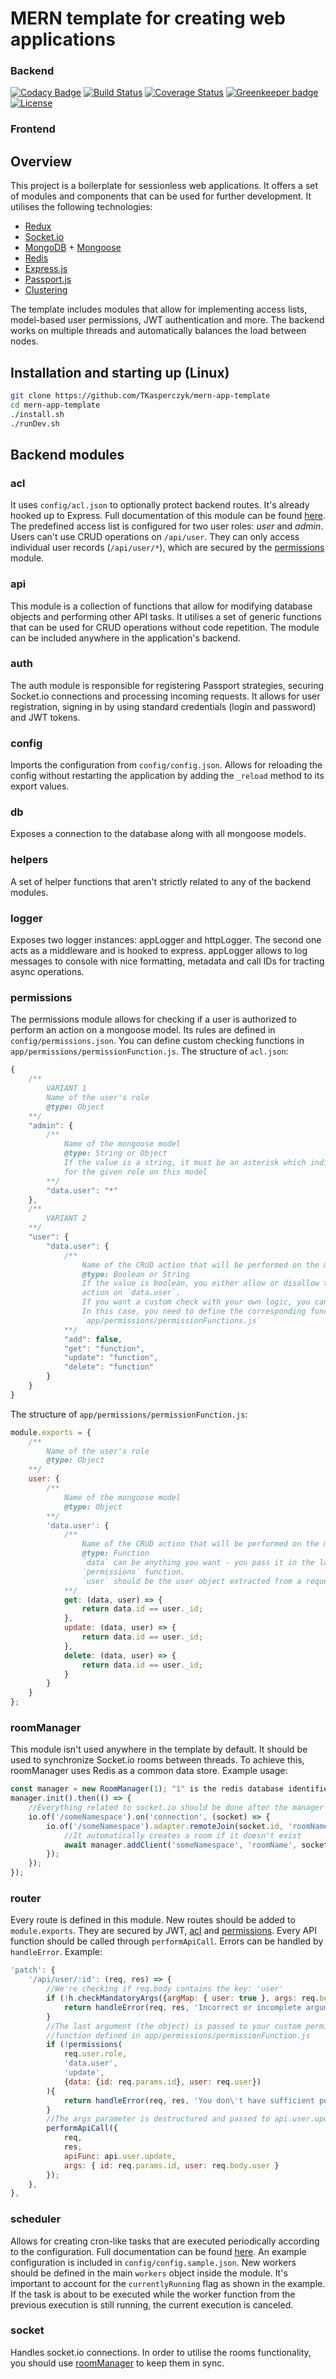 # MERN template for creating web applications

### Backend

[![Codacy Badge](https://api.codacy.com/project/badge/Grade/d1b1e2a8fec645d28b80009b980f7eac)](https://www.codacy.com/manual/Sarithis/mern-app-template-backend?utm_source=github.com&amp;utm_medium=referral&amp;utm_content=TKasperczyk/mern-app-template-backend&amp;utm_campaign=Badge_Grade)
[![Build Status](https://travis-ci.org/TKasperczyk/mern-app-template-backend.svg?branch=master)](https://travis-ci.org/TKasperczyk/mern-app-template-backend)
[![Coverage Status](https://coveralls.io/repos/github/TKasperczyk/mern-app-template-backend/badge.svg?branch=master)](https://coveralls.io/github/TKasperczyk/mern-app-template-backend?branch=master)
[![Greenkeeper badge](https://badges.greenkeeper.io/TKasperczyk/mern-app-template-backend.svg)](https://greenkeeper.io/)
[![License](https://img.shields.io/github/license/TKasperczyk/mern-app-template-backend)](https://github.com/TKasperczyk/mern-app-template-backend/blob/master/LICENSE)


### Frontend

## Overview
This project is a boilerplate for sessionless web applications. It offers a set of modules and components that can be used for further development. It utilises the following technologies:
- [Redux](https://redux.js.org/)
- [Socket.io](https://socket.io/)
- [MongoDB](https://www.mongodb.com/) + [Mongoose](https://mongoosejs.com/)
- [Redis](https://redis.io/)
- [Express.js](https://expressjs.com/)
- [Passport.js](http://www.passportjs.org/)
- [Clustering](https://nodejs.org/api/cluster.html)

The template includes modules that allow for implementing access lists, model-based user permissions, JWT authentication and more. The backend works on multiple threads and automatically balances the load between nodes.

## Installation and starting up (Linux)
```bash
git clone https://github.com/TKasperczyk/mern-app-template
cd mern-app-template
./install.sh
./runDev.sh
```

## Backend modules
### acl
It uses `config/acl.json` to optionally protect backend routes. It's already hooked up to Express. Full documentation of this module can be found [here](https://github.com/nyambati/express-acl). The predefined access list is configured for two user roles: *user* and *admin*. Users can't use CRUD operations on `/api/user`. They can only access individual user records (`/api/user/*`), which are secured by the [permissions](https://github.com/TKasperczyk/mern-app-template#permissions) module.
### api
This module is a collection of functions that allow for modifying database objects and performing other API tasks. It utilises a set of generic functions that can be used for CRUD operations without code repetition. The module can be included anywhere in the application's backend. 
### auth
The auth module is responsible for registering Passport strategies, securing Socket.io connections and processing incoming requests. It allows for user registration, signing in by using standard credentials (login and password) and JWT tokens.
### config
Imports the configuration from `config/config.json`. Allows for reloading the config without restarting the application by adding the `_reload` method to its export values. 
### db
Exposes a connection to the database along with all mongoose models.
### helpers
A set of helper functions that aren't strictly related to any of the backend modules.
### logger
Exposes two logger instances: appLogger and httpLogger. The second one acts as a middleware and is hooked to express. appLogger allows to log messages to console with nice formatting, metadata and call IDs for tracting async operations.
### permissions
The permissions module allows for checking if a user is authorized to perform an action on a mongoose model. Its rules are defined in `config/permissions.json`. 
You can define custom checking functions in `app/permissions/permissionFunction.js`. 
The structure of `acl.json`:
```javascript
{
    /**
        VARIANT 1
        Name of the user's role
        @type: Object
    **/
    "admin": {
        /**
            Name of the mongoose model
            @type: String or Object
            If the value is a string, it must be an asterisk which indicates that every action is allowed 
            for the given role on this model
        **/
        "data.user": "*"
    },
    /**
        VARIANT 2
    **/
    "user": {
        "data.user": {
            /**
                Name of the CRUD action that will be performed on the model: add, get, update, delete
                @type: Boolean or String
                If the value is boolean, you either allow or disallow the user role to perform the given 
                action on `data.user`. 
                If you want a custom check with your own logic, you can use the string: "function". 
                In this case, you need to define the corresponding function in 
                `app/permissions/permissionFunctions.js`
            **/
            "add": false,
            "get": "function",
            "update": "function",
            "delete": "function"
        }
    }
}
```
The structure of `app/permissions/permissionFunction.js`:
```javascript
module.exports = {
    /**
        Name of the user's role
        @type: Object
    **/
    user: {
        /**
            Name of the mongoose model
            @type: Object
        **/
        'data.user': {
            /**
                Name of the CRUD action that will be performed on the model: add, get, update, delete
                @type: Function
                `data` can be anything you want - you pass it in the last optional argument to the 
                `permissions` function.
                `user` should be the user object extracted from a request
            **/
            get: (data, user) => {
                return data.id == user._id;
            },
            update: (data, user) => {
                return data.id == user._id;
            },
            delete: (data, user) => {
                return data.id == user._id;
            }
        }
    }
};
```
### roomManager
This module isn't used anywhere in the template by default. It should be used to synchronize Socket.io rooms between threads. To achieve this, roomManager uses Redis as a common data store. Example usage:
```javascript
const manager = new RoomManager(1); "1" is the redis database identifier
manager.init().then(() => {
    //Everything related to socket.io should be done after the manager initialization
    io.of('/someNamespace').on('connection', (socket) => {
        io.of('/someNamespace').adapter.remoteJoin(socket.id, 'roomName', async (error) => {
            //It automatically creates a room if it doesn't exist
            await manager.addClient('someNamespace', 'roomName', socket.id);
        });
    });
});
```
### router
Every route is defined in this module. New routes should be added to `module.exports`. They are secured by JWT, [acl](https://github.com/TKasperczyk/mern-app-template#acl) and [permissions](https://github.com/TKasperczyk/mern-app-template#permissions). Every API function should be called through `performApiCall`. Errors can be handled by `handleError`. Example:
```javascript
'patch': {
    '/api/user/:id': (req, res) => {
        //We're checking if req.body contains the key: 'user'
        if (!h.checkMandatoryArgs({argMap: { user: true }, args: req.body})){
            return handleError(req, res, 'Incorrect or incomplete arguments');
        }
        //The last argument (the object) is passed to your custom permission validating 
        //function defined in app/permissions/permissionFunction.js
        if (!permissions(
            req.user.role, 
            'data.user', 
            'update', 
            {data: {id: req.params.id}, user: req.user})
        ){
            return handleError(req, res, 'You don\'t have sufficient permissions to perform this action');
        }
        //The args parameter is destructured and passed to api.user.update 
        performApiCall({
            req, 
            res, 
            apiFunc: api.user.update, 
            args: { id: req.params.id, user: req.body.user }
        });
    },
},
```
### scheduler
Allows for creating cron-like tasks that are executed periodically according to the configuration. Full documentation can be found [here](https://github.com/node-schedule). An example configuration is included in `config/config.sample.json`. New workers should be defined in the main `workers` object inside the module. It's important to account for the `currentlyRunning` flag as shown in the example. If the task is about to be executed while the worker function from the previous execution is still running, the current execution is canceled. 
### socket
Handles socket.io connections. In order to utilise the rooms functionality, you should use [roomManager](https://github.com/TKasperczyk/mern-app-template#roomManager) to keep them in sync. 